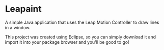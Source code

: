 Leapaint
========

A simple Java application that uses the Leap Motion Controller to draw lines in a window.

This project was created using Eclipse, so you can simply download it and import it into your package browser and you'll
be good to go!
